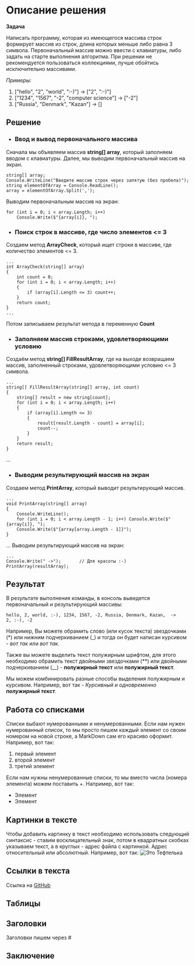 # Описание решения
**Задача**

Написать программу, которая из имеющегося массива строк формирует массив из строк, длина которых меньше либо равна 3 символа. Первоначальный массив можно ввести с клавиатуры, либо задать на старте выполнения алгоритма. При решении не рекомендуется пользоваться коллекциями, лучше обойтись исключительно массивами.

*Примеры:*

1. ["hello", "2", "world", ":-)"] -> ["2", ":-)"]
2. ["1234", "1567", "-2", "computer science"] -> ["-2"]
3. ["Russia", "Denmark", "Kazan"] -> []


## Решение

+ ### Ввод и вывод первоначального массива

Сначала мы объявляем массив **string[] array**, 
который заполняем вводом с клавиатуры. Далее, мы выводим первоначальный массив на экран.
```
string[] array;
Console.WriteLine("Введите массив строк через запятую (без пробела)");
string elementOfArray = Console.ReadLine();
array = elementOfArray.Split(',');
```
Выводим первоначальным массив на экран:
```
for (int i = 0; i < array.Length; i++)
    Console.Write($"{array[i]}, ");
```

+ ### Поиск строк в массиве, где число элементов <= 3

Создаем метод **ArrayCheck**, который ищет строки в массиве, где количество элементов <= 3.

```
...
int ArrayCheck(string[] array)
{
    int count = 0;
    for (int i = 0; i < array.Length; i++)
    {                                          
        if (array[i].Length <= 3) count++;
    }
    return count;
}
...
```
Потом записываем результат метода в переменную **Count**

+ ### Заполняем массив строками, удовлетворяющими условию

Создаём метод **string[] FillResultArray**, где на выходе возвращаем массив, заполненный строками, удовлетворяющими условию <= 3 символа.
```
...
string[] FillResultArray(string[] array, int count)
{
    string[] result = new string[count];
    for (int i = 0; i < array.Length; i++)
    {
        if (array[i].Length <= 3)
        {
            result[result.Length - count] = array[i];
            count--;
        }
    }
    return result;
}
```
...
+ ### Выводим результирующий массив на экран
Создаем метод **PrintArray**, который выводит результирующий массив.
```
...
void PrintArray(string[] array)
{
    Console.WriteLine();
    for (int i = 0; i < array.Length - 1; i++) Console.Write($"{array[i]}, ");
    Console.Write($"{array[array.Length - 1]}");
}
```
...
Выводим результирующий массив на экран:
```
...
Console.Write(" ->");       // Для красоты :-)
PrintArray(resultArray);
```

## Результат
В результате выполнения команды, в консоль выведется первоначальный и результирующий массивы:
```
hello, 2, world, :-), 1234, 1567, -2, Russia, Denmark, Kazan,  ->
2, :-), -2
```

Например, Вы можете обрамить слово (или кусок текста) звездочками (*) или нижним подчеркиванием (_) и тогда он будет написан курсивом - *вот так* или _вот так_.

Также вы можете выделить текст полужирным шрифтом, для этого необходимо обрамить текст двойными звездочками (**) или двойными подчеркиванием (__) - **полужирный текст** или __полужирный текст__.

Мы можем комбинировать разные способы выделения полужирным и курсивом. Например, вот так - _Курсивный и одновременно **полужирный текст**_.

## Работа со списками

Списки выбают нумерованными и ненумерованными. Если нам нужен нумерованный список, то мы просто пишем каждый элемент со своим номером на новой строке, а MarkDown сам его красиво оформит. Например, вот так:
1. первый элемент
2. второй элемент
3. третий элемент

Если нам нужны ненумерованные списки, то мы вместо числа (номера элемента) можем поставить +. Например, вот так:
+ Элемент
+ Элемент

## Картинки в тексте

Чтобы добавить картинку в текст необходимо использовать следующий синтаксис - ставим восклицательный знак, потом в квадратных скобках указываем текст, а в круглых - адрес файла с картинкой. Адрес относительный или абсолютный. Например, вот так:
![Это Тефтелька](Teftelka.jpg)

## Ссылки в текста

Ссылка на [GitHub](https://github.com/)

## Таблицы

## Заголовки
Заголовки пишем через #

## Заключение